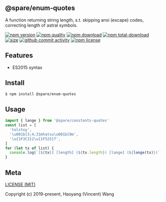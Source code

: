 ## @spare/enum-quotes
A function returning string length,
s.t. 
    skipping ansi (escape) codes,
    correcting length of astral symbols.

[![npm version][npm-image]][npm-url]
[![npm quality][quality-image]][quality-url]
[![npm download][download-image]][npm-url]
[![npm total-download][total-download-image]][npm-url]
[![size][size]][size-url]
[![github commit activity][commit-image]][github-url]
[![npm license][license-image]][npm-url]

## Features

- ES2015 syntax

## Install
```console
$ npm install @spare/enum-quotes
```

## Usage
```js
import { lange } from '@spare/constants-quotes'
const list = [
  'tolstoy',
  '\u001b[3;4;31mhatsu\u001b[0m',
  '\u{1F3C3}2\u{1F525}7',
]
for (let tx of list) {
  console.log(`[${tx}] [length] (${tx.length}) [lange] (${lange(tx)})`)
}
```

## Meta
[LICENSE (MIT)](LICENSE)

Copyright (c) 2019-present, Haoyang (Vincent) Wang

[//]: <> (Shields)
[npm-image]: https://img.shields.io/npm/v/@spare/enum-quotes.svg?style=flat-square
[quality-image]: http://npm.packagequality.com/shield/@spare/enum-quotes.svg?style=flat-square
[download-image]: https://img.shields.io/npm/dm/@spare/enum-quotes.svg?style=flat-square
[total-download-image]:https://img.shields.io/npm/dt/@spare/enum-quotes.svg?style=flat-square
[license-image]: https://img.shields.io/npm/l/@spare/enum-quotes.svg?style=flat-square
[commit-image]: https://img.shields.io/github/commit-activity/y/hoyeungw/spare/enum-quotes?style=flat-square
[size]: https://flat.badgen.net/packagephobia/install/@spare/enum-quotes

[//]: <> (Link)
[npm-url]: https://npmjs.org/package/@spare/enum-quotes
[quality-url]: http://packagequality.com/#?package=@spare/enum-quotes
[github-url]: https://github.com/gadge/@spare/enum-quotes
[size-url]: https://packagephobia.now.sh/result?p=@spare/enum-quotes
